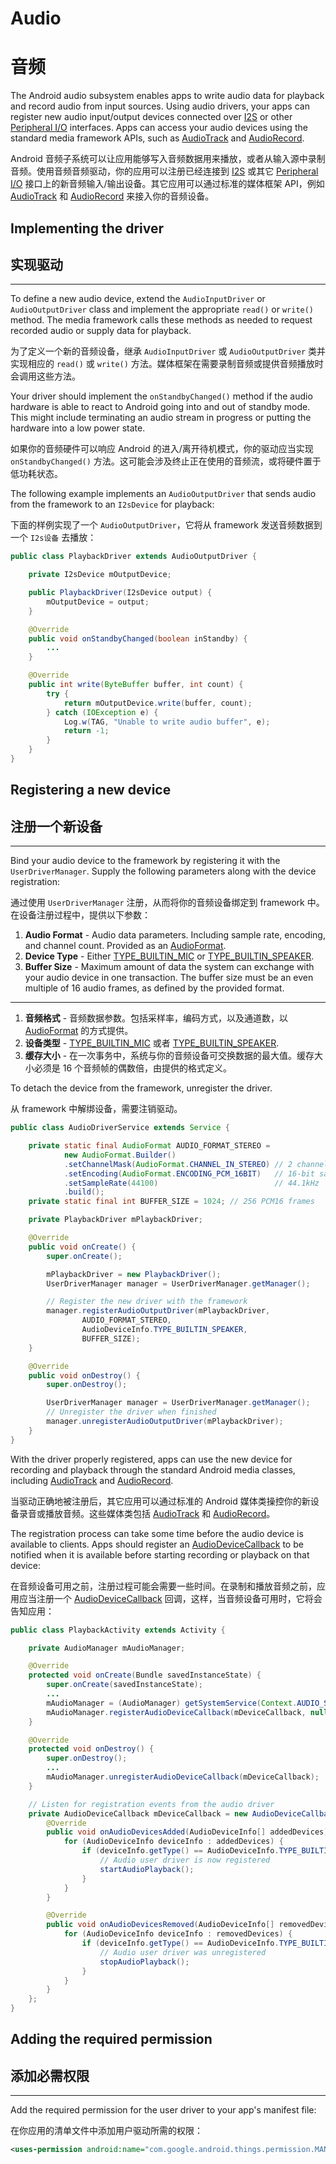 # Audio

# 音频

The Android audio subsystem enables apps to write audio data for playback and record audio from input sources. Using audio drivers, your apps can register new audio input/output devices connected over [I2S](https://developer.android.google.cn/things/sdk/pio/i2s.html) or other [Peripheral I/O](https://developer.android.google.cn/things/sdk/pio/index.html) interfaces. Apps can access your audio devices using the standard media framework APIs, such as [AudioTrack](https://developer.android.google.cn/reference/android/media/AudioTrack.html) and [AudioRecord](https://developer.android.google.cn/reference/android/media/AudioRecord.html).

Android 音频子系统可以让应用能够写入音频数据用来播放，或者从输入源中录制音频。使用音频音频驱动，你的应用可以注册已经连接到 [I2S](https://developer.android.google.cn/things/sdk/pio/i2s.html) 或其它 [Peripheral I/O](https://developer.android.google.cn/things/sdk/pio/index.html) 接口上的新音频输入/输出设备。其它应用可以通过标准的媒体框架 API，例如 [AudioTrack](https://developer.android.google.cn/reference/android/media/AudioTrack.html) 和 [AudioRecord](https://developer.android.google.cn/reference/android/media/AudioRecord.html) 来接入你的音频设备。

## Implementing the driver

## 实现驱动

* * *

To define a new audio device, extend the `AudioInputDriver` or `AudioOutputDriver` class and implement the appropriate `read()` or `write()` method. The media framework calls these methods as needed to request recorded audio or supply data for playback.

为了定义一个新的音频设备，继承  `AudioInputDriver` 或 `AudioOutputDriver` 类并实现相应的  `read()` 或 `write()` 方法。媒体框架在需要录制音频或提供音频播放时会调用这些方法。

Your driver should implement the `onStandbyChanged()` method if the audio hardware is able to react to Android going into and out of standby mode. This might include terminating an audio stream in progress or putting the hardware into a low power state.

如果你的音频硬件可以响应 Android 的进入/离开待机模式，你的驱动应当实现 `onStandbyChanged()` 方法。这可能会涉及终止正在使用的音频流，或将硬件置于低功耗状态。

The following example implements an `AudioOutputDriver` that sends audio from the framework to an `I2sDevice` for playback:

下面的样例实现了一个 `AudioOutputDriver`，它将从 framework 发送音频数据到一个  `I2s设备` 去播放：
``` java
public class PlaybackDriver extends AudioOutputDriver {

    private I2sDevice mOutputDevice;

    public PlaybackDriver(I2sDevice output) {
        mOutputDevice = output;
    }

    @Override
    public void onStandbyChanged(boolean inStandby) {
        ...
    }

    @Override
    public int write(ByteBuffer buffer, int count) {
        try {
            return mOutputDevice.write(buffer, count);
        } catch (IOException e) {
            Log.w(TAG, "Unable to write audio buffer", e);
            return -1;
        }
    }
}
```

## Registering a new device

## 注册一个新设备

* * *

Bind your audio device to the framework by registering it with the `UserDriverManager`. Supply the following parameters along with the device registration:

通过使用 `UserDriverManager` 注册，从而将你的音频设备绑定到 framework 中。在设备注册过程中，提供以下参数：

1.  **Audio Format** - Audio data parameters. Including sample rate, encoding, and channel count. Provided as an [AudioFormat](https://developer.android.google.cn/reference/android/media/AudioFormat.html).
2.  **Device Type** - Either [TYPE_BUILTIN_MIC](https://developer.android.google.cn/reference/android/media/AudioDeviceInfo.html#TYPE_BUILTIN_MIC) or [TYPE_BUILTIN_SPEAKER](https://developer.android.google.cn/reference/android/media/AudioDeviceInfo.html#TYPE_BUILTIN_SPEAKER).
3.  **Buffer Size** - Maximum amount of data the system can exchange with your audio device in one transaction. The buffer size must be an even multiple of 16 audio frames, as defined by the provided format.

* * *
1.  **音频格式** - 音频数据参数。包括采样率，编码方式，以及通道数，以 [AudioFormat](https://developer.android.google.cn/reference/android/media/AudioFormat.html) 的方式提供。
2.  **设备类型** - [TYPE_BUILTIN_MIC](https://developer.android.google.cn/reference/android/media/AudioDeviceInfo.html#TYPE_BUILTIN_MIC) 或者 [TYPE_BUILTIN_SPEAKER](https://developer.android.google.cn/reference/android/media/AudioDeviceInfo.html#TYPE_BUILTIN_SPEAKER).
3.  **缓存大小** - 在一次事务中，系统与你的音频设备可交换数据的最大值。缓存大小必须是 16 个音频帧的偶数倍，由提供的格式定义。

To detach the device from the framework, unregister the driver.

从 framework 中解绑设备，需要注销驱动。
``` java
public class AudioDriverService extends Service {

    private static final AudioFormat AUDIO_FORMAT_STEREO =
            new AudioFormat.Builder()
            .setChannelMask(AudioFormat.CHANNEL_IN_STEREO) // 2 channels
            .setEncoding(AudioFormat.ENCODING_PCM_16BIT)   // 16-bit samples
            .setSampleRate(44100)                          // 44.1kHz
            .build();
    private static final int BUFFER_SIZE = 1024; // 256 PCM16 frames

    private PlaybackDriver mPlaybackDriver;

    @Override
    public void onCreate() {
        super.onCreate();

        mPlaybackDriver = new PlaybackDriver();
        UserDriverManager manager = UserDriverManager.getManager();

        // Register the new driver with the framework
        manager.registerAudioOutputDriver(mPlaybackDriver,
                AUDIO_FORMAT_STEREO,
                AudioDeviceInfo.TYPE_BUILTIN_SPEAKER,
                BUFFER_SIZE);
    }

    @Override
    public void onDestroy() {
        super.onDestroy();

        UserDriverManager manager = UserDriverManager.getManager();
        // Unregister the driver when finished
        manager.unregisterAudioOutputDriver(mPlaybackDriver);
    }
}
```

With the driver properly registered, apps can use the new device for recording and playback through the standard Android media classes, including [AudioTrack](https://developer.android.google.cn/reference/android/media/AudioTrack.html) and [AudioRecord](https://developer.android.google.cn/reference/android/media/AudioRecord.html).

当驱动正确地被注册后，其它应用可以通过标准的 Android 媒体类操控你的新设备录音或播放音频。这些媒体类包括 [AudioTrack](https://developer.android.google.cn/reference/android/media/AudioTrack.html) 和 [AudioRecord](https://developer.android.google.cn/reference/android/media/AudioRecord.html)。

The registration process can take some time before the audio device is available to clients. Apps should register an [AudioDeviceCallback](https://developer.android.google.cn/reference/android/media/AudioDeviceCallback.html) to be notified when it is available before starting recording or playback on that device:

在音频设备可用之前，注册过程可能会需要一些时间。在录制和播放音频之前，应用应当注册一个 [AudioDeviceCallback](https://developer.android.google.cn/reference/android/media/AudioDeviceCallback.html) 回调，这样，当音频设备可用时，它将会告知应用：
``` java
public class PlaybackActivity extends Activity {

    private AudioManager mAudioManager;

    @Override
    protected void onCreate(Bundle savedInstanceState) {
        super.onCreate(savedInstanceState);
        ...
        mAudioManager = (AudioManager) getSystemService(Context.AUDIO_SERVICE);
        mAudioManager.registerAudioDeviceCallback(mDeviceCallback, null);
    }

    @Override
    protected void onDestroy() {
        super.onDestroy();
        ...
        mAudioManager.unregisterAudioDeviceCallback(mDeviceCallback);
    }

    // Listen for registration events from the audio driver
    private AudioDeviceCallback mDeviceCallback = new AudioDeviceCallback() {
        @Override
        public void onAudioDevicesAdded(AudioDeviceInfo[] addedDevices) {
            for (AudioDeviceInfo deviceInfo : addedDevices) {
                if (deviceInfo.getType() == AudioDeviceInfo.TYPE_BUILTIN_SPEAKER) {
                    // Audio user driver is now registered
                    startAudioPlayback();
                }
            }
        }

        @Override
        public void onAudioDevicesRemoved(AudioDeviceInfo[] removedDevices) {
            for (AudioDeviceInfo deviceInfo : removedDevices) {
                if (deviceInfo.getType() == AudioDeviceInfo.TYPE_BUILTIN_SPEAKER) {
                    // Audio user driver was unregistered
                    stopAudioPlayback();
                }
            }
        }
    };
}
```

## Adding the required permission

## 添加必需权限

* * *

Add the required permission for the user driver to your app's manifest file:

在你应用的清单文件中添加用户驱动所需的权限：

``` xml
<uses-permission android:name="com.google.android.things.permission.MANAGE_AUDIO_DRIVERS" />
```

